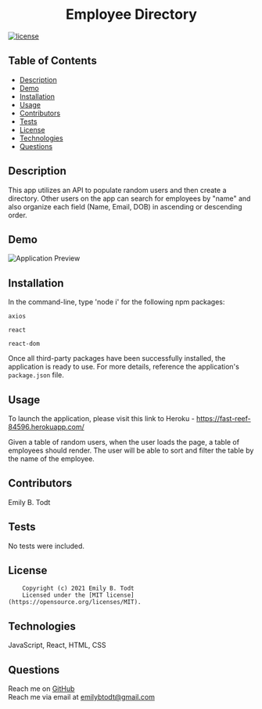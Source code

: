 <h1 align="center">Employee Directory</h1>

  [![license](https://img.shields.io/static/v1?label=license&message=MIT&color=yellow)](https://opensource.org/licenses/MIT)


## Table of Contents

  - [Description](#description)
  - [Demo](#demo)
  - [Installation](#installation)
  - [Usage](#usage)
  - [Contributors](#contributors)
  - [Tests](#tests)
  - [License](#license)
  - [Technologies](#technologies)
  - [Questions](#questions)

  
  ## Description
  This app utilizes an API to populate random users and then create a directory. Other users on the app can search for employees by "name" and also organize each field (Name, Email, DOB) in ascending or descending order.

  ## Demo

  ![Application Preview](public/assets/Note-Taker1.gif)
  

  ## Installation
 In the command-line, type 'node i' for the following npm packages:
 ``` 
 axios
  ```
 ``` 
 react
 ```
 ``` 
 react-dom
  ```

  Once all third-party packages have been successfully installed, the application is ready to use. For more details, reference the application's ```package.json``` file.

  ## Usage
  To launch the application, please visit this link to Heroku - https://fast-reef-84596.herokuapp.com/
  
  Given a table of random users, when the user loads the page, a table of employees should render. The user will be able to sort and filter the table by the name of the employee.


  ## Contributors
  Emily B. Todt

  ## Tests
  
  No tests were included.

  ## License
  
        Copyright (c) 2021 Emily B. Todt 
        Licensed under the [MIT license](https://opensource.org/licenses/MIT).
      

  ## Technologies
  JavaScript, React, HTML, CSS

  ## Questions
  Reach me on [GitHub](https://www.github.com/todtsies)  
  Reach me via email at <emilybtodt@gmail.com>
